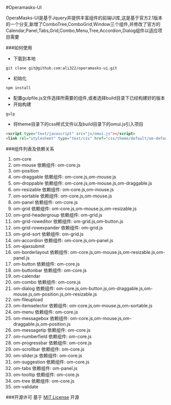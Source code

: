 #Operamasks-UI

OperaMasks-UI是基于Jquery并提供丰富组件的前端UI库,这是基于官方2.1版本的一个分支,新增了ComboTree,ComboGrid,Window三个组件,并修改了官方的Calendar,Panel,Tabs,Grid,Combo,Menu,Tree,Accordion,Dialog组件以适应项目需要

###如何使用
- 下载到本地
```shell
git clone git@github.com:ali322/operamasks-ui.git
```
- 初始化
```shell
npm install
```
- 配置gulpfile.js文件选择所需要的组件,或者选择build目录下已经构建好的版本
- 开始构建
```shell
gulp
```
- 将theme目录下的css样式文件以及build目录下的omui.js引入项目
```html
<script type="text/javascript" src="js/omui.js"></script>
<link rel="stylesheet" type="text/css" href="css/theme/default/om-default.css">
```

###组件列表及依赖关系

1. om-core
2. om-mouse 依赖组件: om-core.js
3. om-position
4. om-draggable 依赖组件: om-core.js,om-mouse.js
5. om-droppable 依赖组件: om-core.js,om-mouse.js,om-draggable.js
6. om-resizable 依赖组件: om-core.js,om-mouse.js
7. om-sortable 依赖组件: om-core.js,om-mouse.js
8. om-panel 依赖组件: om-core.js
9. om-grid 依赖组件: om-core.js,om-mouse.js,om-resizable.js
10. om-grid-headergroup 依赖组件: om-grid.js
11. om-grid-roweditor 依赖组件: om-grid.js,om-button.js
12. om-grid-rowexpander 依赖组件: om-grid.js
13. om-grid-sort 依赖组件: om-grid.js
14. om-accordion 依赖组件: om-core.js,om-panel.js
15. om-ajaxsubmit
16. om-borderlayout 依赖组件: om-core.js,om-mouse.js,om-resizable.js,om-panel.js
17. om-button 依赖组件: om-core.js
18. om-buttonbar 依赖组件: om-core.js 
19. om-calendar
20. om-combo 依赖组件: om-core.js
21. om-dialog 依赖组件: om-core.js,om-button.js,om-draggable.js,om-mouse.js,om-position.js,om-resizable.js
22. om-fileupload
23. om-itemselector 依赖组件: om-core.js,om-mouse.js,om-sortable.js
24. om-menu 依赖组件: om-core.js
25. om-messagebox 依赖组件: om-core.js,om-mouse.js,om-draggable.js,om-position.js
26. om-messagetip 依赖组件: om-core.js
27. om-numberfield 依赖组件: om-core.js
28. om-progressbar 依赖组件: om-core.js
29. om-scrollbar 依赖组件: om-core.js 
30. om-slider.js 依赖组件: om-core.js 
31. om-suggestion 依赖组件: om-core.js
32. om-tabs 依赖组件: om-panel.js
33. om-tooltip 依赖组件: om-core.js
34. om-tree 依赖组件: om-core.js
35. om-validate

###开源许可
基于 [MIT License](http://zh.wikipedia.org/wiki/MIT_License) 开源